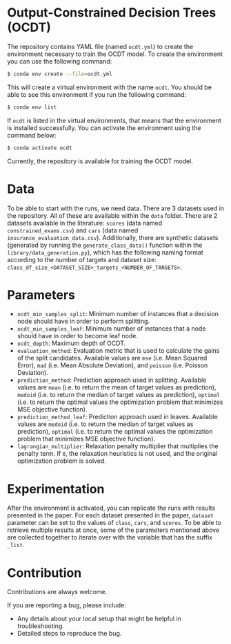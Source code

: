 # Output-Constrained Decision Trees (OCDT)

The repository contains YAML file (named `ocdt.yml`) to create the environment necessary to train the OCDT model. To create the environment you can use the following command:

```bash
$ conda env create --file=ocdt.yml
```

This will create a virtual environment with the name `ocdt`. You should be able to see this environment if you run the following command:

```bash
$ conda env list
```

If `ocdt` is listed in the virtual environments, that means that the environment is installed successfully. You can activate the environment using the command below:

```bash
$ conda activate ocdt
```

Currently, the repository is available for training the OCDT model.

# Data

To be able to start with the runs, we need data. There are 3 datasets used in the repository. All of these are available within the `data` folder. There are 2 datasets available in the literature: `scores` (data named `constrained_exams.csv`) and `cars` (data named `insurance_evaluation_data.csv`). Additionally, there are synthetic datasets (generated by running the `generate_class_data()` function within the `library/data_generation.py`), which has the following naming format according to the number of targets and dataset size: `class_df_size_<DATASET_SIZE>_targets_<NUMBER_OF_TARGETS>`.

# Parameters

- `ocdt_min_samples_split`: Minimum number of instances that a decision node should have in order to perform splitting.
- `ocdt_min_samples_leaf`: Minimum number of instances that a node should have in order to become leaf node.
- `ocdt_depth`: Maximum depth of OCDT.
- `evaluation_method`: Evaluation metric that is used to calculate the gains of the split candidates. Available values are `mse` (i.e. Mean Squared Error), `mad` (i.e. Mean Absolute Deviation), and `poisson` (i.e. Poisson Deviation).
- `prediction_method`: Prediction approach used in splitting. Available values are `mean` (i.e. to return the mean of target values as prediction), `medoid` (i.e. to return the median of target values as prediction), `optimal` (i.e. to return the optimal values the optimization problem that minimizes MSE objective function).
- `prediction_method_leaf`: Prediction approach used in leaves. Available values are `medoid` (i.e. to return the median of target values as prediction), `optimal` (i.e. to return the optimal values the optimization problem that minimizes MSE objective function).
- `lagrangian_multiplier`: Relaxation penalty multiplier that multiplies the penalty term. If `0`, the relaxation heuristics is not used, and the original optimization problem is solved.

# Experimentation

After the environment is activated, you can replicate the runs with results presented in the paper. For each dataset presented in the paper, `dataset` parameter can be set to the values of `class`, `cars`, and `scores`. To be able to retrieve multiple results at once, some of the parameters mentioned above are collected together to iterate over with the variable that has the suffix `_list`. 


# Contribution

Contributions are always welcome.

If you are reporting a bug, please include:

* Any details about your local setup that might be helpful in troubleshooting.
* Detailed steps to reproduce the bug.
  
